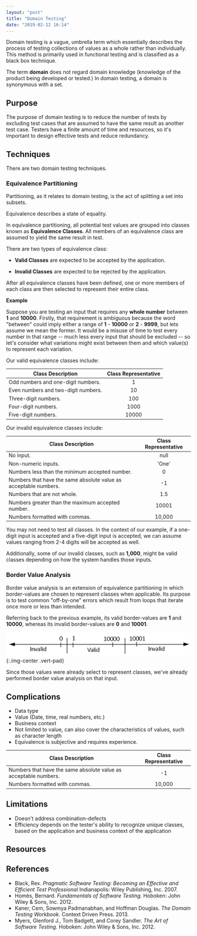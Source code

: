 ```yaml
---
layout: "post"
title: "Domain Testing"
date: "2019-02-12 16:14"
---
```


Domain testing is a vague, umbrella term which essentially describes the process of testing collections of values as a whole rather than individually. This method is primarily used in functional testing and is classified as a black box technique.

The term **domain** does not regard domain knowledge (knowledge of the product being developed or tested.) 
In domain testing, a domain is synonymous with a set. 

## Purpose

The purpose of domain testing is to reduce the number of tests by excluding test cases that are assumed to have the same result as another test case. 
Testers have a finite amount of time and resources, so it's important to design effective tests and reduce redundancy.  

## Techniques

There are two domain testing techniques.

### Equivalence Partitioning
  
Partitioning, as it relates to domain testing, is the act of splitting a set into subsets.

Equivalence describes a state of equality.

In equivalence partitioning, all potential test values are grouped into classes known as **Equivalence Classes**. All members of an equivalence class are assumed to yield the same result in test. 
	
There are two types of equivalence class:

- **Valid Classes** are expected to be accepted by the application.
	
- **Invalid Classes** are expected to be rejected by the application.

After all equivalence classes have been defined, one or more members of each class are then selected to represent their entire class. 

**Example**

Suppose you are testing an input that requires any **whole number** between **1** and **10000**. Firstly, that requirement is ambiguous because the word "between" could imply either a range of **1** - **10000** or **2** - **9999**, but lets assume we mean the former. It would be a misuse of time to test every number in that range -- much less every input that should be excluded -- so let's consider what variations might exist between them and which value(s) to represent each variation.

Our valid equivalence classes include:

Class Description                   | Class Representative
------------------------------------|:-------------------:
Odd numbers and one-digit numbers.  |          1
Even numbers and two-digit numbers. |          10
Three-digit numbers.                |         100
Four-digit numbers.                 |         1000
Five-digit numbers.                 |        10000

Our invalid equivalence classes include:

Class Description                                                | Class Representative
-----------------------------------------------------------------|:-------------------:
No input.                                                        |         null
Non-numeric inputs.                                              |        'One'
Numbers less than the minimum accepted number.                   |          0
Numbers that have the same absolute value as acceptable numbers. |          -1
Numbers that are not whole.                                      |         1.5
Numbers greater than the maximum accepted number.                |        10001
Numbers formatted with commas.                                   |        10,000

You may not need to test all classes. In the context of our example, if a one-digit input is accepted and a five-digit input is accepted, we can assume values ranging from 2-4 digits will be accepted as well.

Additionally, some of our invalid classes, such as **1,000**, might be valid classes depending on how the system handles those inputs.

### Border Value Analysis

Border value analysis is an extension of equivalence partitioning in which border-values are chosen to represent classes when applicable. Its purpose is to test common "off-by-one" errors which result from loops that iterate once more or less than intended.

Referring back to the previous example, its valid border-values are **1** and **10000**, whereas its invalid border-values are **0** and **10001**.  

![border values graph](assets/images/2019/bva.png){:.img-center .vert-pad}

Since those values were already select to represent classes, we've already performed border value analysis on that input.

## Complications

- Data type
- Value (Date, time, real numbers, etc.)
- Business context
- Not limited to value, can also cover the characteristics of values, such as character length
- Equivalence is subjective and requires experience.

Class Description                                                | Class Representative
-----------------------------------------------------------------|:-------------------:
Numbers that have the same absolute value as acceptable numbers. |          -1
Numbers formatted with commas.                                   |        10,000

## Limitations

- Doesn't address combination-defects
- Efficiency depends on the tester's ability to recognize unique classes, based on the application and business context of the application

## Resources

## References
- Black, Rex. _Pragmatic Software Testing: Becoming an Effective and Efficient Test Professional_ Indianapolis: Wiley Publishing, Inc. 2007. 
- Homès, Bernard. _Fundamentals of Software Testing._ Hoboken: John Wiley & Sons, Inc. 2012.
- Kaner, Cem, Sowmya Padmanabhan, and Hoffman Douglas. _The Domain Testing Workbook._ Context Driven Press. 2013.
- Myers, Glenford J., Tom Badgett, and Corey Sandler. _The Art of Software Testing._ Hoboken: John Wiley & Sons, Inc. 2012.
